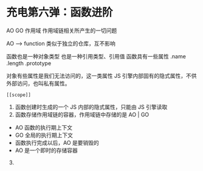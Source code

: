 # 充电第六弹：函数进阶

AO GO 作用域
作用域链相关所产生的一切问题

AO --> function 类似于独立的仓库，互不影响

函数也是一种对象类型 也是一种引用类型、引用值
函数具有一些属性
.name   .length   .prototype

对象有些属性是我们无法访问的，这一类属性 JS 引擎内部固有的隐式属性，不供外部访问，也叫私有属性。

`[[scope]]`
1. 函数创建时生成的一个 JS 内部的隐式属性，只能由 JS 引擎读取
2. 函数存储作用域链的容器，作用域链中存储的是 AO | GO
  - AO 函数的执行期上下文
  - GO 全局的执行期上下文
  - 函数执行完成以后，AO 是要销毁的
  - AO 是一个即时的存储容器
3. 
